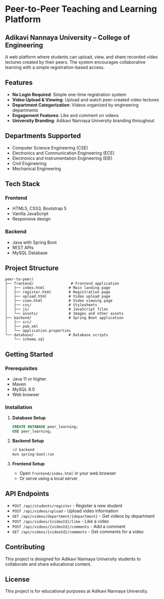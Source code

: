 # Peer-to-Peer Teaching and Learning Platform

## Adikavi Nannaya University – College of Engineering

A web platform where students can upload, view, and share recorded video lectures created by their peers. The system encourages collaborative learning with a simple registration-based access.

## Features

- **No Login Required**: Simple one-time registration system
- **Video Upload & Viewing**: Upload and watch peer-created video lectures
- **Department Categorization**: Videos organized by engineering departments
- **Engagement Features**: Like and comment on videos
- **University Branding**: Adikavi Nannaya University branding throughout

## Departments Supported

- Computer Science Engineering (CSE)
- Electronics and Communication Engineering (ECE)
- Electronics and Instrumentation Engineering (EIE)
- Civil Engineering
- Mechanical Engineering

## Tech Stack

### Frontend
- HTML5, CSS3, Bootstrap 5
- Vanilla JavaScript
- Responsive design

### Backend
- Java with Spring Boot
- REST APIs
- MySQL Database

## Project Structure

```
peer-to-peer/
├── frontend/                 # Frontend application
│   ├── index.html           # Main landing page
│   ├── register.html        # Registration page
│   ├── upload.html          # Video upload page
│   ├── view.html            # Video viewing page
│   ├── css/                 # Stylesheets
│   ├── js/                  # JavaScript files
│   └── assets/              # Images and other assets
├── backend/                 # Spring Boot application
│   ├── src/
│   ├── pom.xml
│   └── application.properties
└── database/                # Database scripts
    └── schema.sql
```

## Getting Started

### Prerequisites
- Java 11 or higher
- Maven
- MySQL 8.0
- Web browser

### Installation

1. **Database Setup**
   ```sql
   CREATE DATABASE peer_learning;
   USE peer_learning;
   ```

2. **Backend Setup**
   ```bash
   cd backend
   mvn spring-boot:run
   ```

3. **Frontend Setup**
   - Open `frontend/index.html` in your web browser
   - Or serve using a local server

## API Endpoints

- `POST /api/students/register` - Register a new student
- `POST /api/videos/upload` - Upload video information
- `GET /api/videos/department/{department}` - Get videos by department
- `POST /api/videos/{videoId}/like` - Like a video
- `POST /api/videos/{videoId}/comments` - Add a comment
- `GET /api/videos/{videoId}/comments` - Get comments for a video

## Contributing

This project is designed for Adikavi Nannaya University students to collaborate and share educational content.

## License

This project is for educational purposes at Adikavi Nannaya University. 